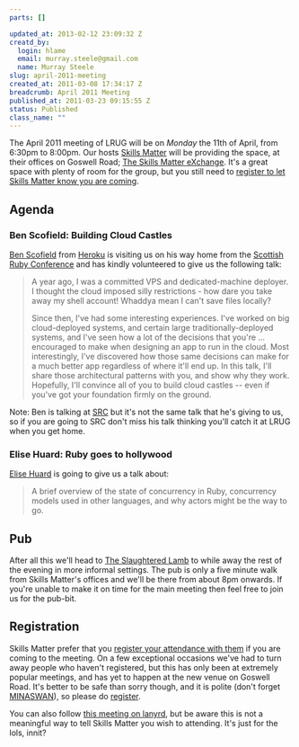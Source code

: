 ```yaml
--- 
parts: []

updated_at: 2013-02-12 23:09:32 Z
creatd_by: 
  login: hlame
  email: murray.steele@gmail.com
  name: Murray Steele
slug: april-2011-meeting
created_at: 2011-03-08 17:34:17 Z
breadcrumb: April 2011 Meeting
published_at: 2011-03-23 09:15:55 Z
status: Published
class_name: ""
---
```


The April 2011 meeting of LRUG will be on *Monday* the 11th of April, from 6:30pm to 8:00pm.  Our hosts [Skills Matter](http://skillsmatter.com/) will be providing the space, at their offices on Goswell Road; [The Skills Matter eXchange](http://skillsmatter.com/location-details/design-architecture/484/96).  It's a great space with plenty of room for the group, but you still need to <a href="#apr11registration">register to let Skills Matter know you are coming</a>.

Agenda
------

### Ben Scofield: Building Cloud Castles

[Ben Scofield](http://benscofield.com/) from [Heroku](http://heroku.com/) is visiting us on his way home from the [Scottish Ruby Conference](http://scottishrubyconference.com/) and has kindly volunteered to give us the following talk:

> A year ago, I was a committed VPS and dedicated-machine deployer. I thought the cloud 
> imposed silly restrictions - how dare you take away my shell account! Whaddya mean I 
> can't save files locally? 
>
> Since then, I've had some interesting experiences. I've worked on big cloud-deployed 
> systems, and certain large traditionally-deployed systems, and I've seen how a lot of 
> the decisions that you're ... encouraged to make when designing an app to run in the
> cloud. Most interestingly, I've discovered how those same decisions can make for a 
> much better app regardless of where it'll end up. In this talk, I'll share those 
> architectural patterns with you, and show why they work. Hopefully, I'll convince all 
> of you to build cloud castles -- even if you've got your foundation firmly on the 
> ground.

Note: Ben is talking at [SRC](http://scottishrubyconference.com/sessions) but it's not the same talk that he's giving to us, so if you are going to SRC don't miss his talk thinking you'll catch it at LRUG when you get home.

### Elise Huard: Ruby goes to hollywood

[Elise Huard](http://jabberwocky.eu/) is going to give us a talk about:

> A brief overview of the state of concurrency in Ruby, concurrency models
> used in other languages, and why actors might be the way to go.

Pub
---

After all this we'll head to [The Slaughtered Lamb](http://www.theslaughteredlambpub.com/) to while away the rest of the evening in more informal settings.  The pub is only a five minute walk from Skills Matter's offices and we'll be there from about 8pm onwards. If you're unable to make it on time for the main meeting then feel free to join us for the pub-bit.

<a name="apr11registration"></a>
Registration
------------

Skills Matter prefer that you [register your attendance with them](http://skillsmatter.com/event/ajax-ria/building-cloud-castles/js-1540) if you are coming to the meeting.  On a few exceptional occasions we've had to turn away people who haven't registered, but this has only been at extremely popular meetings, and has yet to happen at the new venue on Goswell Road.  It's better to be safe than sorry though, and it is polite (don't forget [MINASWAN](http://oreilly.com/ruby/excerpts/ruby-learning-rails/ruby-glossary.html#I_indexterm_d1e32036)), so please do [register](http://skillsmatter.com/event/ajax-ria/building-cloud-castles/js-1540).

You can also follow [this meeting on lanyrd](http://lanyrd.com/2011/lrug-apr/), but be aware this is not a meaningful way to tell Skills Matter you wish to attending.  It's just for the lols, innit?
